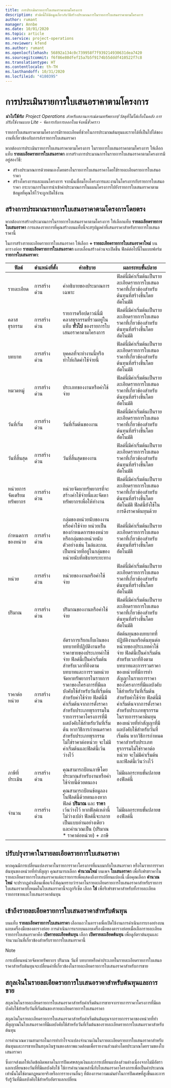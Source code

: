 ```yaml
---
title: การประเมินรายการใบเสนอราคาตามโครงการ
description: หัวข้อนี้ให้ข้อมูลเกี่ยวกับวิธีสร้างประมาณการในรายการใบเสนอราคาตามโครงการ
author: rumant
manager: Annbe
ms.date: 10/01/2020
ms.topic: article
ms.service: project-operations
ms.reviewer: kfend
ms.author: rumant
ms.openlocfilehash: 56892a134c0c739958f7f939214930631dea7420
ms.sourcegitcommit: f6f86e80dfef15a7b5f9174b55dddf410522f7c8
ms.translationtype: HT
ms.contentlocale: th-TH
ms.lasthandoff: 10/31/2020
ms.locfileid: "4180395"
---
```

# <a name="estimating-a-project-based-quote-line"></a>การประเมินรายการใบเสนอราคาตามโครงการ

_**นำไปใช้กับ:** Project Operations สำหรับสถานการณ์ตามทรัพยากร/วัสดุที่ไม่ได้เก็บในคลัง การปรับใช้งานแบบ Lite - จัดการกับการออกใบแจ้งหนี้ชั่วคราว_

รายการใบเสนอราคาตามโครงการมีรายละเอียดที่ช่วยในการประมาณต้นทุนและรายได้ที่เป็นไปได้ของงานที่เกี่ยวข้องกับการส่งรายการใบเสนอราคา

หากต้องการประเมินรายการใบเสนอราคาตามโครงการ ในรายการใบเสนอราคาตามโครงการ ให้เลือกแท็บ **รายละเอียดรายการใบเสนอราคา** การสร้างการประมาณการในรายการใบเสนอราคาตามโครงการมีอยู่สองวิธี:

- สร้างประมาณการด้วยตนเองโดยตรงในรายการใบเสนอราคาโดยใช้รายละเอียดรายการใบเสนอราคา 
- สร้างโครงการและแผนโครงการ จากนั้นเชื่อมโยงโครงการและงานในโครงการกับรายการใบเสนอราคา กระบวนการในการนำเข้าค่าประมาณการในแผนโครงการไปยังรายการใบเสนอราคาตามข้อมูลที่คุณให้ไว้จะถูกเปิดใช้งาน

## <a name="create-estimates-directly-on-a-project-based-quote-line"></a>สร้างการประมาณรายการใบเสนอราคาตามโครงการโดยตรง

หากต้องการสร้างประมาณการในรายการใบเสนอราคาตามโครงการ ให้เลือกแท็บ **รายละเอียดรายการใบเสนอราคา** การแสดงรายการที่คุณสร้างบนแท็บนี้จะสรุปมูลค่าที่เสนอราคาสำหรับรายการใบเสนอราคานี้ 

ในการสร้างรายละเอียดรายการใบเสนอราคา ให้เลือก **+ รายละเอียดรายการใบเสนอราคาใหม่** บนตารางย่อย **รายละเอียดรายการใบเสนอราคา** แถบเลื่อนสร้างด่วนจะเปิดขึ้น ฟิลด์ต่อไปนี้ในแบบฟอร์ม **รายการใบเสนอราคา**:

| **ฟิลด์** | **ตำแหน่งที่ตั้ง** | **คำอธิบาย** | **ผลกระทบขั้นปลาย** |
| --- | --- | --- | --- |
| รายละเอียด | การสร้างด่วน | คำอธิบายของประมาณการเฉพาะ | ฟิลด์นี้มีค่าเริ่มต้นเป็นรายละเอียดรายการใบเสนอราคาที่เกี่ยวข้องสำหรับต้นทุนที่สร้างขึ้นโดยอัตโนมัติ |
| คลาสธุรกรรม | การสร้างด่วน | รายการดร็อปดาวน์นี้มีคลาสธุรกรรมที่รวมอยู่ในแท็บ **ทั่วไป** ของรายการใบเสนอราคาตามโครงการ  | ฟิลด์นี้มีค่าเริ่มต้นเป็นรายละเอียดรายการใบเสนอราคาที่เกี่ยวข้องสำหรับต้นทุนที่สร้างขึ้นโดยอัตโนมัติ |
| บทบาท | การสร้างด่วน | บุคคลที่จะทำงานนี้หรือทำให้เกิดค่าใช้จ่ายนี้ | ฟิลด์นี้มีค่าเริ่มต้นเป็นรายละเอียดรายการใบเสนอราคาที่เกี่ยวข้องสำหรับต้นทุนที่สร้างขึ้นโดยอัตโนมัติ |
| หมวดหมู่ | การสร้างด่วน | ประเภทของงานหรือค่าใช้จ่าย | ฟิลด์นี้มีค่าเริ่มต้นเป็นรายละเอียดรายการใบเสนอราคาที่เกี่ยวข้องสำหรับต้นทุนที่สร้างขึ้นโดยอัตโนมัติ |
| วันที่เริ่ม | การสร้างด่วน | วันที่เริ่มต้นของงาน | ฟิลด์นี้มีค่าเริ่มต้นเป็นรายละเอียดรายการใบเสนอราคาที่เกี่ยวข้องสำหรับต้นทุนที่สร้างขึ้นโดยอัตโนมัติ |
| วันที่สิ้นสุด | การสร้างด่วน | วันที่สิ้นสุดของงาน | ฟิลด์นี้มีค่าเริ่มต้นเป็นรายละเอียดรายการใบเสนอราคาที่เกี่ยวข้องสำหรับต้นทุนที่สร้างขึ้นโดยอัตโนมัติ |
| หน่วยการจัดเตรียมทรัพยากร | การสร้างด่วน | หน่วยจัดหาทรัพยากรที่จะสร้างค่าใช้จ่ายนี้และจัดหาทรัพยากรเพื่อให้ทำงาน | ฟิลด์นี้มีค่าเริ่มต้นเป็นรายละเอียดรายการใบเสนอราคาที่เกี่ยวข้องสำหรับต้นทุนที่สร้างขึ้นโดยอัตโนมัติ ฟิลด์นี้ยังใช้ในการดึงราคาต้นทุนด้วย |
| กำหนดการของหน่วย | การสร้างด่วน | กลุ่มของหน่วยนับของงานหรือค่าใช้จ่าย หน่วยเป็นของกำหนดการของหน่วยหรือกลุ่มของหน่วยนับ ตัวอย่างเช่น ไมล์และกม. เป็นหน่วยที่อยู่ในกลุ่มของหน่วยนับที่อธิบายระยะทาง | ฟิลด์นี้มีค่าเริ่มต้นเป็นรายละเอียดรายการใบเสนอราคาที่เกี่ยวข้องสำหรับต้นทุนที่สร้างขึ้นโดยอัตโนมัติ |
| หน่วย | การสร้างด่วน | หน่วยของงานหรือค่าใช้จ่าย | ฟิลด์นี้มีค่าเริ่มต้นเป็นรายละเอียดรายการใบเสนอราคาที่เกี่ยวข้องสำหรับต้นทุนที่สร้างขึ้นโดยอัตโนมัติ |
| ปริมาณ | การสร้างด่วน | ปริมาณของงานหรือค่าใช้จ่าย | ฟิลด์นี้มีค่าเริ่มต้นเป็นรายละเอียดรายการใบเสนอราคาที่เกี่ยวข้องสำหรับต้นทุนที่สร้างขึ้นโดยอัตโนมัติ |
| ราคาต่อหน่วย | การสร้างด่วน | อัตราการเรียกเก็บเงินของบทบาทที่ปฏิบัติงานหรือราคาขายของประเภทค่าใช้จ่าย ฟิลด์นี้เป็นค่าเริ่มต้นสำหรับเวลาที่อิงตามบทบาทและการรวมหน่วยจัดหาทรัพยากรในรายการราคาของโครงการที่มีผลบังคับใช้สำหรับวันที่เริ่มต้น สำหรับค่าใช้จ่าย ฟิลด์นี้มีค่าเริ่มต้นจากการตั้งราคาสำหรับประเภทธุรกรรมในรายการราคาโครงการที่มีผลบังคับใช้สำหรับวันที่เริ่มต้น หากวิธีการกำหนดราคาสำหรับประเภทธุรกรรมไม่ใช่ราคาต่อหน่วย จะไม่มีค่าเริ่มต้นและฟิลด์นี้เว้นว่างไว้ | อัตต้นทุนของบทบาทที่ปฏิบัติงานหรือต้นทุนต่อหน่วยของประเภทค่าใช้จ่าย ฟิลด์นี้เป็นค่าเริ่มต้นสำหรับเวลาที่อิงตามบทบาทและการรวมราคาของหน่วยที่มีการทำสัญญาในรายการราคาของโครงการที่มีผลบังคับใช้สำหรับวันที่เริ่มต้น สำหรับค่าใช้จ่าย ฟิลด์นี้มีค่าเริ่มต้นจากการตั้งราคาสำหรับประเภทธุรกรรมในรายการราคาต้นทุนของหน่วยที่ทำสัญญาที่มีผลบังคับใช้สำหรับวันที่เริ่มต้น หากวิธีการกำหนดราคาสำหรับประเภทธุรกรรมไม่ใช่ราคาต่อหน่วย จะไม่มีค่าเริ่มต้นและฟิลด์นี้เว้นว่างไว้ |
| ภาษีที่ประเมิน | การสร้างด่วน | คุณสามารถป้อนภาษีโดยประมาณสำหรับงานหรือค่าใช้จ่ายนี้ด้วยตนเอง | ไม่มีผลกระทบขั้นปลายของฟิลด์นี้ |
| จำนวน | การสร้างด่วน | คุณสามารถป้อนข้อมูลลงในฟิลด์นี้ด้วยตนเองหากฟิลด์ **ปริมาณ** และ **ราคา** เว้นว่างไว้ หากฟิลด์เหล่านี้ไม่ว่างเปล่า ฟิลด์นี้จะกลายเป็นแบบอ่านอย่างเดียวและคำนวณเป็น (ปริมาณ \* ราคาต่อหน่วย) + ภาษี | ไม่มีผลกระทบขั้นปลายของฟิลด์นี้ |

## <a name="update-prices-on-quote-line-details"></a>ปรับปรุงราคาในรายละเอียดรายการใบเสนอราคา

หากคุณมีการเปลี่ยนแปลงราคาในรายการราคาโครงการที่แนบมากับใบเสนอราคา หรือในรายการราคาต้นทุนของหน่วยที่ทำสัญญา คุณสามารถเลือก **คำนวณใหม่** บนเพจ **ใบเสนอราคา** เพื่อรีเฟรชราคาในรายละเอียดรายการใบเสนอราคาแต่ละรายการเพื่อแสดงถึงการเปลี่ยนแปลงนี้ เมื่อคุณเลือก **คำนวณใหม่** จะปรากฏคำเตือนเพื่อแจ้งให้คุณทราบว่าราคาในรายละเอียดรายการใบเสนอราคาสำหรับรายการใบเสนอราคาทั้งหมดในใบเสนอราคานี้จะถูกรีเซ็ต เลือก **ใช่** เพื่อรีเฟรชราคาสำหรับทั้งรายละเอียดรายการขายและใบเสนอราคาต้นทุน

## <a name="access-quote-line-details-for-cost"></a>เข้าถึงรายละเอียดรายการใบเสนอราคาสำหรับต้นทุน

บนแท็บ **รายละเอียดรายการใบเสนอราคา** เลือกแถวในตารางเพื่อเปิดใช้งานการดำเนินการบางอย่างบนแถบเครื่องมือของตารางย่อย การดำเนินการแรกบนแถบเครื่องมือของตารางย่อยเมื่อเลือกรายละเอียดรายการใบเสนอราคาคือ **เปิดรายละเอียดต้นทุน** เลือก **เปิดรายละเอียดต้นทุน** เพื่อดูอัตราต้นทุนและจำนวนเงินที่เกี่ยวข้องสำหรับรายการใบเสนอราคานี้

> [!NOTE]
> การเปลี่ยนหน่วยจัดหาทรัพยากร ปริมาณ วันที่ บทบาทหรือค่าประเภทในรายละเอียดรายการใบเสนอราคาสำหรับต้นทุนจะเปลี่ยนค่าที่เกี่ยวข้องในรายละเอียดรายการใบเสนอราคาสำหรับการขาย
## <a name="currency-on-quote-line-details-for-cost-and-sales"></a>สกุลเงินในรายละเอียดรายการใบเสนอราคาสำหรับต้นทุนและการขาย

สกุลเงินในรายละเอียดรายการใบเสนอราคาสำหรับค่าเริ่มต้นการขายจากรายการราคาโครงการที่มีผลบังคับใช้สำหรับวันที่เริ่มต้นของรายละเอียดรายการใบเสนอราคา

สกุลเงินในรายละเอียดรายการใบเสนอราคาสำหรับค่าเริ่มต้นต้นทุนจากรายการราคาของหน่วยที่ทำสัญญาณในใบเสนอราคาที่มีผลบังคับใช้สำหรับวันที่เริ่มต้นของรายละเอียดรายการใบเสนอราคาสำหรับต้นทุน

การคำนวณความสามารถในการทำกำไรจะแปลงจำนวนเงินในรายละเอียดรายการใบเสนอราคาสำหรับต้นทุนและการขายเป็นสกุลเงินฐานของสภาพแวดล้อมเพื่อรายงานส่วนต่างโดยประมาณโดยรวมของใบเสนอราคา

ซึ่งอาจส่งผลให้เกิดข้อผิดพลาดในการปัดเศษสกุลเงินและการเปลี่ยนแปลงส่วนต่างเนื่องจากไม่มีอัตราแลกเปลี่ยนของวันที่ที่มีผลบังคับใช้ ใช้การคำนวณเหล่านี้กับใบเสนอราคาโครงการเพื่อเป็นค่าประมาณเท่านั้นไม่ใช่ตามกฎหมายจริงหรือการรายงานอื่นๆ ที่ต้องการความแม่นยำในการปัดเศษที่สูงขึ้นและการรับรู้วันที่มีผลบังคับใช้สำหรับอัตราแลกเปลี่ยน
